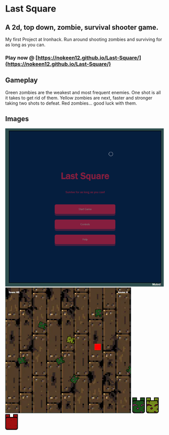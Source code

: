 # Last Square

## A 2d, top down, zombie, survival shooter game.

My first Project at Ironhack. Run around shooting zombies and surviving for as long as you can.

### Play now @ [https://nokeen12.github.io/Last-Square/](https://nokeen12.github.io/Last-Square/)

## Gameplay

Green zombies are the weakest and most frequent enemies. One shot is all it takes to get rid of them.
Yellow zombies are next, faster and stronger taking two shots to defeat.
Red zombies... good luck with them.

## Images

![Main Menu](images/lsmenu.PNG)
![Gameplay](images/last-square.png)
![Green Zombie](images/greenzombie.png)
![Yellow Zombie](images/yellowzombie.png)
![Red Zombie](images/redzombie.png)
